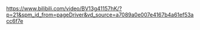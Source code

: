 https://www.bilibili.com/video/BV13g41157hK/?p=21&spm_id_from=pageDriver&vd_source=a7089a0e007e4167b4a61ef53acc6f7e

